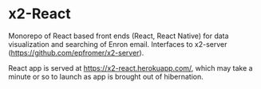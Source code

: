 # x2-React

Monorepo of React based front ends (React, React Native) for data visualization and searching of Enron email. Interfaces to x2-server (<https://github.com/epfromer/x2-server>).

React app is served at <https://x2-react.herokuapp.com/>, which may take a minute or so to launch as app is brought out of hibernation.
